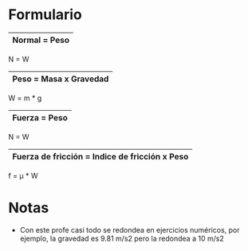 # Formulario

Normal = Peso | 
--- |  
N = W

Peso = Masa x Gravedad | 
--- |  
W = m * g

Fuerza = Peso | 
--- |  
N = W

Fuerza de fricción =  Indice de fricción x Peso | 
--- |  
f = µ * W

# Notas

- Con este profe casi todo se redondea en ejercicios numéricos, por ejemplo, la gravedad es 9.81 m/s2 pero la redondea a 10 m/s2